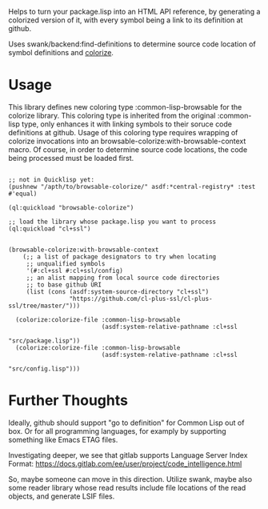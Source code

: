 Helps to turn your package.lisp into an HTML API reference,
by generating a colorized version of it, with every symbol
being a link to its definition at github.

Uses swank/backend:find-definitions to determine source code location
of symbol definitions and [colorize](https://github.com/kingcons/colorize).

# Usage

This library defines new coloring type :common-lisp-browsable for the
colorize library. This coloring type is inherited from the original
:common-lisp type, only enhances it with linking symbols to their
soruce code definitions at github. Usage of this coloring type
requires wrapping of colorize invocations into an
browsable-colorize:with-browsable-context macro. Of course,
in order to determine source code locations, the code
being processed must be loaded first.


```common-lisp

;; not in Quicklisp yet:
(pushnew "/apth/to/browsable-colorize/" asdf:*central-registry* :test #'equal)

(ql:quickload "browsable-colorize")

;; load the library whose package.lisp you want to process
(ql:quickload "cl+ssl")


(browsable-colorize:with-browsable-context
    (;; a list of package designators to try when locating
     ;; unqualified symbols
     '(#:cl+ssl #:cl+ssl/config)
     ;; an alist mapping from local source code directories
     ;; to base github URI
     (list (cons (asdf:system-source-directory "cl+ssl")
                 "https://github.com/cl-plus-ssl/cl-plus-ssl/tree/master/")))
  
  (colorize:colorize-file :common-lisp-browsable
                          (asdf:system-relative-pathname :cl+ssl
                                                         "src/package.lisp"))
  (colorize:colorize-file :common-lisp-browsable
                          (asdf:system-relative-pathname :cl+ssl
                                                         "src/config.lisp")))
```

# Further Thoughts

Ideally, github should support "go to definition" for Common Lisp out of box.
Or for all programming languages, for examply by supporting something like
Emacs ETAG files.

Investigating deeper, we see that gitlab supports Language Server Index Format:
https://docs.gitlab.com/ee/user/project/code_intelligence.html

So, maybe someone can move in this direction. Utilize swank, maybe also
some reader library whose read results include file locations of the read objects,
and generate LSIF files.